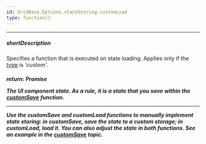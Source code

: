 ```yaml
---
id: GridBase.Options.stateStoring.customLoad
type: function()
---
```

---
##### shortDescription
Specifies a function that is executed on state loading. Applies only if the [type](/api-reference/10%20UI%20Components/GridBase/1%20Configuration/stateStoring/type.md '{basewidgetpath}/Configuration/stateStoring/#type') is *'custom'*.

##### return: Promise<Object>
The UI component state. As a rule, it is a state that you save within the [customSave](/api-reference/10%20UI%20Components/GridBase/1%20Configuration/stateStoring/customSave.md '{basewidgetpath}/Configuration/stateStoring/#customSave') function.

---
Use the **customSave** and **customLoad** functions to manually implement state storing: in **customSave**, save the state to a custom storage; in **customLoad**, load it. You can also adjust the state in both functions. See an example in the [customSave](/api-reference/10%20UI%20Components/GridBase/1%20Configuration/stateStoring/customSave.md '{basewidgetpath}/Configuration/stateStoring/#customSave') topic.